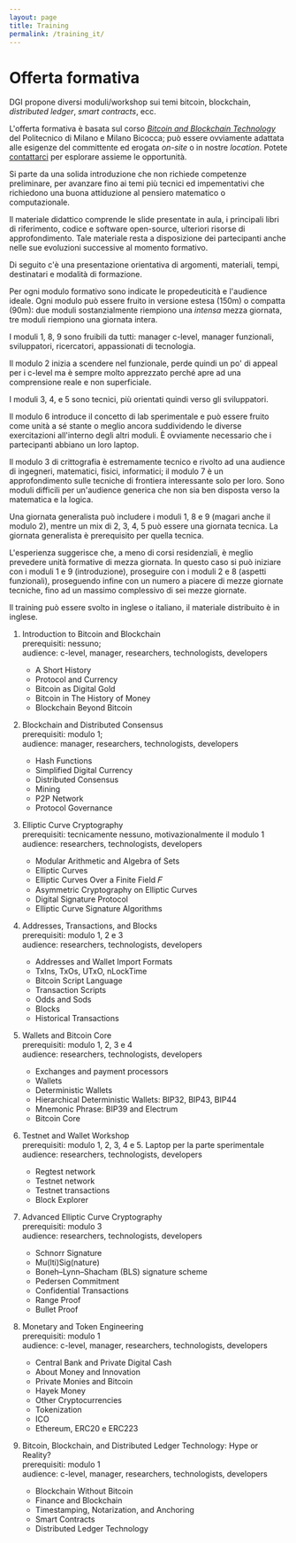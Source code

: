 ```yaml
---
layout: page
title: Training
permalink: /training_it/
---
```


# Offerta formativa

DGI propone diversi moduli/workshop sui temi bitcoin, blockchain, _distributed ledger_, _smart contracts_, ecc.

L'offerta formativa è basata sul corso [_Bitcoin and Blockchain Technology_](http://www.ametrano.net/bbt) del Politecnico di Milano e Milano Bicocca; può essere ovviamente adattata alle esigenze del committente ed erogata _on-site_ o in nostre _location_. Potete [contattarci](https://bit.ly/contact-dgi) per esplorare assieme le opportunità.

Si parte da una solida introduzione che non richiede competenze preliminare, per avanzare fino ai temi più tecnici ed impementativi che richiedono una buona attiduzione al pensiero matematico o computazionale.

Il materiale didattico comprende le slide presentate in aula, i principali libri di riferimento, codice e software open-source, ulteriori risorse di approfondimento. Tale materiale resta a disposizione dei partecipanti anche nelle sue evoluzioni successive al momento formativo.

Di seguito c'è una presentazione orientativa di argomenti, materiali, tempi, destinatari e modalità di formazione.

Per ogni modulo formativo sono indicate le propedeuticità e l'audience ideale. Ogni modulo può essere fruito in versione estesa (150m) o compatta (90m): due moduli sostanzialmente riempiono una _intensa_ mezza giornata, tre moduli riempiono una giornata intera.

I moduli 1, 8, 9 sono fruibili da tutti: manager c-level, manager funzionali, sviluppatori, ricercatori, appassionati di tecnologia.

Il modulo 2 inizia a scendere nel funzionale, perde quindi un po' di appeal per i c-level ma è sempre molto apprezzato perché apre ad una comprensione reale e non superficiale.

I moduli 3, 4, e 5 sono tecnici, più orientati quindi verso gli sviluppatori.

Il modulo 6 introduce il concetto di lab sperimentale e può essere fruito come unità a sé stante o meglio ancora suddividendo le diverse exercitazioni all'interno degli altri moduli. È ovviamente necessario che i partecipanti abbiano un loro laptop.

Il modulo 3 di crittografia è estremamente tecnico e rivolto ad una audience di ingegneri, matematici, fisici, informatici; il modulo 7 è un approfondimento sulle tecniche di frontiera interessante solo per loro. Sono moduli difficili per un'audience generica che non sia ben disposta verso la matematica e la logica.

Una giornata generalista può includere i moduli 1, 8 e 9 (magari anche il modulo 2), mentre un mix di 2, 3, 4, 5 può essere una giornata tecnica. La giornata generalista è prerequisito per quella tecnica.

L'esperienza suggerisce che, a meno di corsi residenziali, è meglio prevedere unità formative di mezza giornata. In questo caso si può iniziare con i moduli 1 e 9 (introduzione), proseguire con i moduli 2 e 8 (aspetti funzionali), proseguendo infine con un numero a piacere di mezze giornate tecniche, fino ad un massimo complessivo di sei mezze giornate.

Il training può essere svolto in inglese o italiano, il materiale distribuito è in inglese.

1. Introduction to Bitcoin and Blockchain  
   prerequisiti: nessuno;  
   audience: c-level, manager, researchers, technologists, developers
    - A Short History
    - Protocol and Currency
    - Bitcoin as Digital Gold
    - Bitcoin in The History of Money
    - Blockchain Beyond Bitcoin

2. Blockchain and Distributed Consensus  
   prerequisiti: modulo 1;  
   audience: manager, researchers, technologists, developers
    - Hash Functions
    - Simplified Digital Currency
    - Distributed Consensus
    - Mining
    - P2P Network
    - Protocol Governance

3. Elliptic Curve Cryptography  
   prerequisiti: tecnicamente nessuno, motivazionalmente il modulo 1  
   audience: researchers, technologists, developers
    - Modular Arithmetic and Algebra of Sets
    - Elliptic Curves
    - Elliptic Curves Over a Finite Field 𝐹
    - Asymmetric Cryptography on Elliptic Curves
    - Digital Signature Protocol
    - Elliptic Curve Signature Algorithms

4. Addresses, Transactions, and Blocks  
   prerequisiti: modulo 1, 2 e 3  
   audience: researchers, technologists, developers
    - Addresses and Wallet Import Formats
    - TxIns, TxOs, UTxO, nLockTime
    - Bitcoin Script Language
    - Transaction Scripts
    - Odds and Sods
    - Blocks
    - Historical Transactions

5. Wallets and Bitcoin Core  
   prerequisiti: modulo 1, 2, 3 e 4  
   audience: researchers, technologists, developers
    - Exchanges and payment processors
    - Wallets
    - Deterministic Wallets
    - Hierarchical Deterministic Wallets: BIP32, BIP43, BIP44
    - Mnemonic Phrase: BIP39 and Electrum
    - Bitcoin Core

6. Testnet and Wallet Workshop  
   prerequisiti: modulo 1, 2, 3, 4 e 5. Laptop per la parte sperimentale  
   audience: researchers, technologists, developers
    - Regtest network
    - Testnet network
    - Testnet transactions
    - Block Explorer

7. Advanced Elliptic Curve Cryptography  
   prerequisiti: modulo 3  
   audience: researchers, technologists, developers
    - Schnorr Signature
    - Mu(lti)Sig(nature)
    - Boneh–Lynn–Shacham (BLS) signature scheme
    - Pedersen Commitment
    - Confidential Transactions
    - Range Proof
    - Bullet Proof

8. Monetary and Token Engineering  
   prerequisiti: modulo 1  
   audience: c-level, manager,  researchers, technologists, developers
    - Central Bank and Private Digital Cash
    - About Money and Innovation
    - Private Monies and Bitcoin
    - Hayek Money
    - Other Cryptocurrencies
    - Tokenization
    - ICO
    - Ethereum, ERC20 e ERC223

9. Bitcoin, Blockchain, and Distributed Ledger Technology: Hype or Reality?  
   prerequisiti: modulo 1  
   audience: c-level, manager,  researchers, technologists, developers
    - Blockchain Without Bitcoin
    - Finance and Blockchain
    - Timestamping, Notarization, and Anchoring
    - Smart Contracts
    - Distributed Ledger Technology
